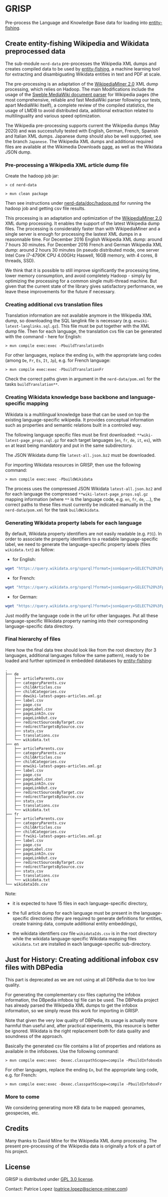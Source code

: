 # GRISP

Pre-process the Language and Knowledge Base data for loading into [entity-fishing](https://github.com/kermitt2/entity-fishing).

## Create entity-fishing Wikipedia and Wikidata preprocessed data

The sub-module `nerd-data` pre-processes the Wikipedia XML dumps and creates compiled data to be used by [entity-fishing](https://github.com/kermitt2/entity-fishing), a machine learning tool for extracting and disambiguating Wikidata entities in text and PDF at scale. 

The pre-processing is an adaptation of the [WikipediaMiner 2.0](https://github.com/dnmilne/wikipediaminer) XML dump processing, which relies on Hadoop. The main Modifications include the usage of the [Sweble MediaWiki document parser](https://en.wikipedia.org/wiki/Sweble) for Wikipedia pages (the most comprehensive, reliable and fast MediaWiki parser following our tests, apart MediaWiki itself), a complete review of the compiled statistics, the usage of LMDB to avoid distributed data, additional extraction related to multilinguality and various speed optimization.

The Wikipedia pre-processing supports current the Wikipedia dumps (May 2020) and was successfully tested with English, German, French, Spanish and Italian XML dumps. Japanese dump should also be well supported, see the branch `Japanese`. The Wikipedia XML dumps and additional required files are available at the Wikimedia Downloads [page](https://dumps.wikimedia.org/), as well as the Wikidata JSON dump.

### Pre-processing a Wikipedia XML article dump file

Create the hadoop job jar:

```
> cd nerd-data

> mvn clean package
```

Then see instructions under [nerd-data/doc/hadoop.md](nerd-data/doc/hadoop.md) for running the hadoop job and getting csv file results.

This processing is an adaptation and optimization of the [WikipediaMiner 2.0](https://github.com/dnmilne/wikipediaminer) XML dump processing. It enables the support of the latest Wikipedia dump files. The processing is considerably faster than with WikipediaMiner and a single server is enough for processing the lastest XML dumps in a reasonnable time. For December 2016 English Wikipedia XML dump: around 7 hours 30 minutes. For December 2016 French and German Wikipedia XML dump: around 2 hours 30 minutes (in pseudo distributed mode, one server Intel Core i7-4790K CPU 4.00GHz Haswell, 16GB memory, with 4 cores, 8 threads, SSD). 

We think that it is possible to still improve significantly the processing time, lower memory consumption, and avoid completely Hadoop - simply by optimizing the processing for a common single multi-thread machine. But given that the current state of the library gives satisfactory performance, we leave these improvements for the future if necessary. 

### Creating additional cvs translation files

Translation information are not available anymore in the Wikipedia XML dump, so downloading the SQL langlink file is necessary (e.g. `enwiki-latest-langlinks.sql.gz`). This file must be put together with the XML dump file. Then for each language, the translation cvs file can be generated with the command - here for English: 

```
> mvn compile exec:exec -PbuildTranslationEn
```

For other languages, replace the ending ```En```, with the appropriate lang codes (among `De`, `Fr`, `Es`, `It`, `Jp`), e.g. for French language:

```
> mvn compile exec:exec -PbuildTranslationFr
```

Check the correct paths given in argument in the `nerd-data/pom.xml` for the tasks `buildTranslation**`. 

### Creating Wikidata knowledge base backbone and language-specific mapping

Wikidata is a multilingual knowledge base that can be used on top the existing language-specific wikipedia. It provides conceptual information such as properties and semantic relations built in a controled way. 

The following language specific files must be first downloaded: ``**wiki-latest-page_props.sql.gz`` for each target languages (`en`, `fr`, `de`, `it`, `es`), with `en` at least being mandatory and put in the same subdirectory.

The JSON Wikidata dump file ``latest-all.json.bz2`` must be downloaded. 

For  importing Wikidata resources in GRISP, then use the following command:

```
> mvn compile exec:exec -PbuildWikidata
```

The process uses the compressed JSON Wikidata ``latest-all.json.bz2`` and for each language the compressed ``**wiki-latest-page_props.sql.gz`` mapping information (where `**` is the language code, e.g. `en`, `fr`, `de`, ...), the correct paths to these files must currently be indicated manually in the `nerd-data/pom.xml` for the task `buildWikidata`. 

### Generating Wikidata property labels for each language

By default, Wikidata property identifiers are not easily readable (e.g. `P31`). In order to associate the property identifiers to a readable language-specific label, we need to generate the language-specific property labels (files `wikidata.txt`) as follow: 

- for English:

```bash
wget "https://query.wikidata.org/sparql?format=json&query=SELECT%20%3Fproperty%20%3FpropertyLabel%20WHERE%20%7B%0A%20%20%20%20%3Fproperty%20a%20wikibase%3AProperty%20.%0A%20%20%20%20SERVICE%20wikibase%3Alabel%20%7B%0A%20%20%20%20%20%20bd%3AserviceParam%20wikibase%3Alanguage%20%22en%22%20.%0A%20%20%20%7D%0A%20%7D%0A%0A" -O wikidata.txt
```

- for French: 

```bash
wget "https://query.wikidata.org/sparql?format=json&query=SELECT%20%3Fproperty%20%3FpropertyLabel%20WHERE%20%7B%0A%20%20%20%20%3Fproperty%20a%20wikibase%3AProperty%20.%0A%20%20%20%20SERVICE%20wikibase%3Alabel%20%7B%0A%20%20%20%20%20%20bd%3AserviceParam%20wikibase%3Alanguage%20%22fr%22%20.%0A%20%20%20%7D%0A%20%7D%0A%0A" -O wikidata.txt
```

- for German:

```bash
wget "https://query.wikidata.org/sparql?format=json&query=SELECT%20%3Fproperty%20%3FpropertyLabel%20WHERE%20%7B%0A%20%20%20%20%3Fproperty%20a%20wikibase%3AProperty%20.%0A%20%20%20%20SERVICE%20wikibase%3Alabel%20%7B%0A%20%20%20%20%20%20bd%3AserviceParam%20wikibase%3Alanguage%20%22de%22%20.%0A%20%20%20%7D%0A%20%7D%0A%0A" -O wikidata.txt
```

Just modify the language code in the url for other languages. Put all these language-specific Wikidata property naming into their corresponding language-specific data directory.

### Final hierarchy of files 

Here how the final data tree should look like from the root directory (for 3 languages, additional languages follow the same pattern), ready to be loaded and further optimized in embedded databases by [entity-fishing](https://github.com/kermitt2/entity-fishing): 

```
.
├── de
│   ├── articleParents.csv
│   ├── categoryParents.csv
│   ├── childArticles.csv
│   ├── childCategories.csv
│   ├── dewiki-latest-pages-articles.xml.gz
│   ├── label.csv
│   ├── page.csv
│   ├── pageLabel.csv
│   ├── pageLinkIn.csv
│   ├── pageLinkOut.csv
│   ├── redirectSourcesByTarget.csv
│   ├── redirectTargetsBySource.csv
│   ├── stats.csv
│   ├── translations.csv
│   └── wikidata.txt
├── en
│   ├── articleParents.csv
│   ├── categoryParents.csv
│   ├── childArticles.csv
│   ├── childCategories.csv
│   ├── enwiki-latest-pages-articles.xml.gz
│   ├── label.csv
│   ├── page.csv
│   ├── pageLabel.csv
│   ├── pageLinkIn.csv
│   ├── pageLinkOut.csv
│   ├── redirectSourcesByTarget.csv
│   ├── redirectTargetsBySource.csv
│   ├── stats.csv
│   ├── translations.csv
│   └── wikidata.txt
├── fr
│   ├── articleParents.csv
│   ├── categoryParents.csv
│   ├── childArticles.csv
│   ├── childCategories.csv
│   ├── frwiki-latest-pages-articles.xml.gz
│   ├── label.csv
│   ├── page.csv
│   ├── pageLabel.csv
│   ├── pageLinkIn.csv
│   ├── pageLinkOut.csv
│   ├── redirectSourcesByTarget.csv
│   ├── redirectTargetsBySource.csv
│   ├── stats.csv
│   ├── translations.csv
│   └── wikidata.txt
└── wikidataIds.csv  
```

Note:

- it is expected to have 15 files in each language-specific directory,

- the full article dump for each language must be present in the language-specific directories (they are required to generate definitions for entities, create training data, compute additional entity embeddings),

- the wikidata identifiers csv file `wikidataIds.csv` is in the root directory while the wikidata language-specific Wikidata mapping files `wikidata.txt` are installed in each language-specific sub-directory. 


## Just for History: Creating additional infobox csv files with DBPedia

This part is deprecated as we are not using at all DBPedia due to too low quality. 

For generating the complementary csv files capturing the infobox information, the DBpedia infobox tql file can be used. The DBPedia project has already parsed the Wikipedia XML dumps to get the infobox information, so we simply reuse this work for importing in GRISP. 

Note that given the very low quality of DBPedia, its usage is actually more harmful than useful and, after practical experiments, this resource is better be ignored. Wikidata is the right replacement both for data quality and soundness of the approach. 

Basically the generated csv file contains a list of properties and relations as available in the infoboxes. Use the following command:

```
> mvn compile exec:exec -Dexec.classpathScope=compile -PbuildInfoboxEn
```

For other languages, replace the ending ```En```, but the appropriate lang code, e.g. for French:

```
> mvn compile exec:exec -Dexec.classpathScope=compile -PbuildInfoboxFr
```

### More to come

We considering generating more KB data to be mapped: geonames, geospecies, etc.

## Credits

Many thanks to David Milne for the Wikipedia XML dump processing. The present pre-processing of the Wikipedia data is originally a fork of a part of his project. 

## License

GRISP is distributed under [GPL 3.0 license](https://www.gnu.org/licenses/gpl-3.0.html). 

Contact: Patrice Lopez (<patrice.lopez@science-miner.com>)

